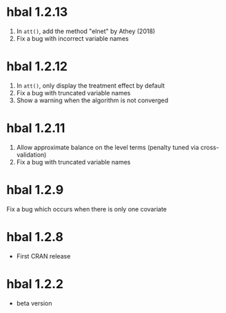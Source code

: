 # hbal 1.2.13
1. In `att()`, add the method "elnet" by Athey (2018)
2. Fix a bug with incorrect variable names

# hbal 1.2.12
1. In `att()`, only display the treatment effect by default
2. Fix a bug with truncated variable names
3. Show a warning when the algorithm is not converged

# hbal 1.2.11
1. Allow approximate balance on the level terms (penalty tuned via cross-validation)
2. Fix a bug with truncated variable names
   
# hbal 1.2.9
Fix a bug which occurs when there is only one covariate

# hbal 1.2.8
* First CRAN release

# hbal 1.2.2
* beta version
